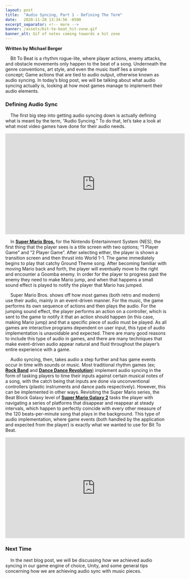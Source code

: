 ```yaml
---
layout: post
title:  "Audio Syncing, Part 1 - Defining The Term"
date:   2020-11-20 13:34:56 -0500
excerpt_separator: <!-- more -->
banner: /assets/bit-to-beat_hit-zone.gif
banner_alt: Gif of notes coming towards a hit zone
---
```

**Written by Michael Berger**

&nbsp;&nbsp;&nbsp;&nbsp;Bit To Beat is a rhythm rogue-lite, where player actions, enemy attacks, and
obstacle movements only happen to the beat of a song. Underneath the genre
conventions, art style, and even the music itself lies a simple concept; Game
actions that are tied to audio output, otherwise known as audio syncing. In
today’s blog post, we will be talking about what audio syncing actually is,
looking at how most games manage to implement their audio elements.

<!-- more -->

### Defining Audio Sync

&nbsp;&nbsp;&nbsp;&nbsp;The first big step into getting audio syncing down is actually defining what is
meant by the term, “Audio Syncing.” To do that, let’s take a look at what most
video games have done for their audio needs.

<iframe width="560" height="315" src="https://www.youtube.com/embed/ia8bhFoqkVE"
frameborder="0" allow="accelerometer; autoplay; clipboard-write; encrypted-media;
gyroscope; picture-in-picture" allowfullscreen></iframe>

&nbsp;&nbsp;&nbsp;&nbsp;In **[Super Mario Bros.](https://en.wikipedia.org/wiki/Super_Mario_Bros.)** for
the Nintendo Entertainment System (NES), the first
thing that the player sees is a title screen with two options; “1 Player Game”
and “2 Player Game”. After selecting either, the player is shown a transition
screen and then thrust into World 1-1. The game immediately begins to play that
catchy Ground Theme song. After becoming familiar with moving Mario back and
forth, the player will eventually move to the right and encounter a Goomba
enemy. In order for the player to progress past the enemy they need to make
Mario jump, and when that happens a small sound effect is played to notify the
player that Mario has jumped.

&nbsp;&nbsp;&nbsp;&nbsp;Super Mario Bros. shows off how most games (both retro and modern) use their
audio, mainly in an event-driven manner. For the music, the game performs its
own sequence of actions and then plays the audio. For the jumping sound effect,
the player performs an action on a controller, which is sent to the game to
notify it that an action should happen (in this case, making Mario jump) and
that a specific piece of audio must be played. As all games are interactive
programs dependent on user input, this type of audio implementation is
unavoidable and expected. There are many good reasons to include this type of
audio in games, and there are many techniques that make event-driven audio
appear natural and fluid throughout the player’s entire experience with a game.

&nbsp;&nbsp;&nbsp;&nbsp;Audio syncing, then, takes audio a step further and has game events occur in
time with sounds or music. Most traditional rhythm games (ex; **[Rock Band](https://www.giantbomb.com/rock-band/3025-567/)**
and **[Dance Dance Revolution](https://en.wikipedia.org/wiki/Dance_Dance_Revolution)**)
implement audio syncing in the form of tasking players
to time their inputs against certain musical notes of a song, with the catch
being that inputs are done via unconventional controllers (plastic instruments
and dance pads respectively). However, this can be implemented in other ways.
Revisiting the Super Mario series, the Beat Block Galaxy level of **[Super Mario
Galaxy 2](https://en.wikipedia.org/wiki/Super_Mario_Galaxy_2)** tasks the
player with navigating a series of platforms that disappear
and reappear at steady intervals, which happen to perfectly coincide with every
other measure of the 120 beats-per-minute song that plays in the background.
This type of audio implementation, where game events (both handled by the
application and expected from the player) is exactly what we wanted to use for
Bit To Beat.

<iframe width="560" height="315" src="https://www.youtube.com/embed/EN4X7x4w65Q?start=179"
frameborder="0" allow="accelerometer; autoplay; clipboard-write; encrypted-media;
gyroscope; picture-in-picture" allowfullscreen></iframe>

### Next Time

&nbsp;&nbsp;&nbsp;&nbsp;In the next blog post, we will be discussing how we achieved audio syncing in
our game engine of choice, Unity, and some general tips concerning how we are
achieving audio sync with music pieces.
